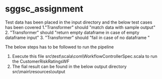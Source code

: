 # sggsc_assignment

Test data has been placed in the input directory and the below test cases has been covered
1."Transformer" should "match data with sample output"
2. "Transformer" should "return empty dataframe in case of empty dataframe input"
3. "Transformer" should "fail in case of no dataframe " 

The below steps has to be followed to run the pipeline

1. Execute this file src\test\scala\com\WorkflowControllerSpec.scala to run the CustomerRiskRatingsWF
2. The fial result can be found in the below output directory
    src\main\resources\output



